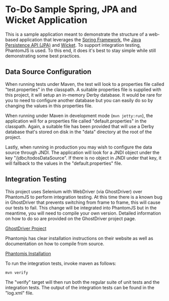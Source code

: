 To-Do Sample Spring, JPA and Wicket Application
===============================================

This is a sample application meant to demonstrate the structure of a
web-based application that leverages the [Spring Framework][1], the
[Java Persistence API (JPA)][2] and [Wicket][3]. To support integration
testing, PhantomJS is used. To this end, it does it's best to stay simple
while still demonstrating some best practices.

## Data Source Configuration

When running tests under Maven, the test will look to a properties
file called "test.properties" in the classpath. A suitable properties
file is supplied with this project, it will setup an in-memory Derby
database. It would be rare for you to need to configure another
database but you can easily do so by changing the values in this
properties file.

When running under Maven in development mode (`mvn jetty:run`), the
application will for a properties file called "default.properties" in
the classpath. Again, a suitable file has been provided that will use
a Derby database that's stored on disk in the "data" directory at the
root of the project.

Lastly, when running in production you may wish to configure the data
source through JNDI. The application will look for a JNDI object under
the key "/jdbc/todosDataSource". If there is no object in JNDI under
that key, it will fallback to the values in the "default.properties"
file.

## Integration Testing

This project uses Selenium with WebDriver (via GhostDriver) over PhantomJS to
perform integration testing. At this time there is a known bug in GhostDriver
that prevents switching from frame to frame, this will cause our tests to
fail. This change will be integrated into PhantomJS but in the meantime, you will
need to compile your own version. Detailed information on how to do so are
provided on the GhostDriver project page.

  [GhostDriver Project](https://github.com/detro/ghostdriver)

Phantomjs has clear installation instructions on their website as well as
documentation on how to compile from source.

  [Phantomjs Installation](http://phantomjs.org/download.html)

To run the integration tests, invoke maven as follows:

    mvn verify

The "verify" target will then run both the regular suite of unit tests and the
integration tests. The output of the integration tests can be found in the
"log.xml" file.

[1]: http://www.springframework.org
[2]: http://en.wikipedia.org/wiki/Java_Peristence_API
[3]: http://wicket.apache.org
